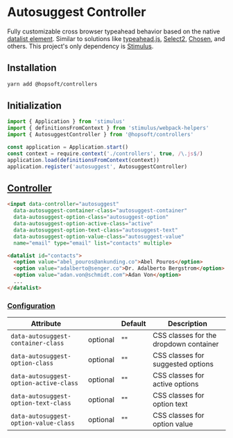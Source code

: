 # Autosuggest Controller

Fully customizable cross browser typeahead behavior based on the native [datalist element](https://developer.mozilla.org/en-US/docs/Web/HTML/Element/datalist).
Similar to solutions like [typeahead.js](https://twitter.github.io/typeahead.js/examples/),
[Select2](https://select2.org), [Chosen](https://harvesthq.github.io/chosen/), and others. This project's only dependency is [Stimulus](https://stimulusjs.org).

## Installation

```sh
yarn add @hopsoft/controllers
```

## Initialization

```js
import { Application } from 'stimulus'
import { definitionsFromContext } from 'stimulus/webpack-helpers'
import { AutosuggestController } from '@hopsoft/controllers'

const application = Application.start()
const context = require.context('./controllers', true, /\.js$/)
application.load(definitionsFromContext(context))
application.register('autosuggest', AutosuggestController)
```

## [Controller](https://stimulusjs.org/reference/controllers)

```html
<input data-controller="autosuggest"
  data-autosuggest-container-class="autosuggest-container"
  data-autosuggest-option-class="autosuggest-option"
  data-autosuggest-option-active-class="active"
  data-autosuggest-option-text-class="autosuggest-text"
  data-autosuggest-option-value-class="autosuggest-value"
  name="email" type="email" list="contacts" multiple>

<datalist id="contacts">
  <option value="abel_pouros@ankunding.co">Abel Pouros</option>
  <option value="adalberto@senger.co">Dr. Adalberto Bergstrom</option>
  <option value="adan.von@schmidt.com">Adan Von</option>
  ...
</datalist>
```

### [Configuration](https://stimulusjs.org/handbook/managing-state)

| Attribute                              |          | Default | Description                               |
| -------------------------------------- | ---------| ------- | ----------------------------------------- |
| `data-autosuggest-container-class`     | optional | ""      | CSS classes for the dropdown container    |
| `data-autosuggest-option-class`        | optional | ""      | CSS classes for suggested options         |
| `data-autosuggest-option-active-class` | optional | ""      | CSS classes for active options            |
| `data-autosuggest-option-text-class`   | optional | ""      | CSS classes for option text               |
| `data-autosuggest-option-value-class`  | optional | ""      | CSS classes for option value              |
